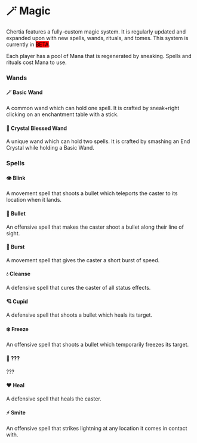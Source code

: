 # 🪄 Magic

Chertia features a fully-custom magic system. It is regularly updated and expanded upon with new spells, wands, rituals, and tomes. This system is currently in <mark style="background-color:red;">BETA</mark>.

Each player has a pool of Mana that is regenerated by sneaking. Spells and rituals cost Mana to use.

### Wands

#### 🪄 Basic Wand

A common wand which can hold one spell. It is crafted by sneak+right clicking on an enchantment table with a stick.

#### 🔮 Crystal Blessed Wand

A unique wand which can hold two spells. It is crafted by smashing an End Crystal while holding a Basic Wand.

### Spells

#### 👁️ Blink

A movement spell that shoots a bullet which teleports the caster to its location when it lands.

#### 🎯 Bullet

An offensive spell that makes the caster shoot a bullet along their line of sight.

#### 💨 Burst

A movement spell that gives the caster a short burst of speed.

#### 💧 Cleanse

A defensive spell that cures the caster of all status effects.

#### 💘 Cupid

A defensive spell that shoots a bullet which heals its target.

#### ❄️ Freeze

An offensive spell that shoots a bullet which temporarily freezes its target.

#### 🦅 ???

???

#### ❤️ Heal

A defensive spell that heals the caster.

#### ⚡️ Smite

An offensive spell that strikes lightning at any location it comes in contact with.

